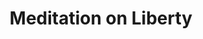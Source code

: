 ---
pid: ch654
title: Meditation on Liberty
location_transcription: City Hall Park Way
coordinates: 
zipcode: 
gen_neighborhood: 
neighborhood: 
outside_phl: 
age: '56'
age_range: 50-59
instagram: 
image_file_name: ch_654.jpg
proposal_transcription: Liberty Bell with the Constitution Roll
topic: History
topic_summary: '0'
type: Other No Form
keywords_other: Liberty Bell; Constitution
credit: Augusto Behrens
image_labels: 
twitter: 
facebook: 
permalink: "/monuments/ch654/"
layout: item-page
---